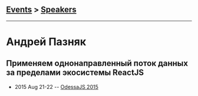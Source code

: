 ## [Events](../README.md) > [Speakers](../speakers.md)
---

# Андрей Пазняк

## Применяем однонаправленный поток данных за пределами экосистемы ReactJS
- 2015 Aug 21-22 -- [OdessaJS 2015](https://youtu.be/fSpwFiwRYME)    
